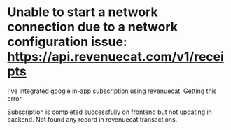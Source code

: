 
# Unable to start a network connection due to a network configuration issue: https://api.revenuecat.com/v1/receipts

I've integrated google in-app subscription using revenuecat.
Getting this error

Subscription is completed successfully on frontend but not updating in backend. Not found any record in revenuecat transactions.

        